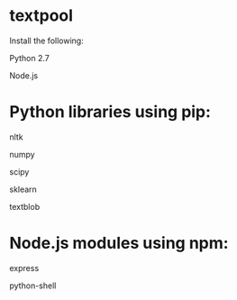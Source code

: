 # textpool

Install the following:

Python 2.7

Node.js

# Python libraries using pip:

  nltk

  numpy

  scipy

  sklearn

  textblob

# Node.js modules using npm:

  express

  python-shell

